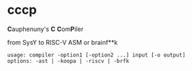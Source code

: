 # cccp
**C**auphenuny's **C** **C**om**P**iler

from SysY to RISC-V ASM or brainf**k

```shell
usage: compiler -option1 [-option2 ...] input [-o output]
options: -ast | -koopa | -riscv | -brfk
```